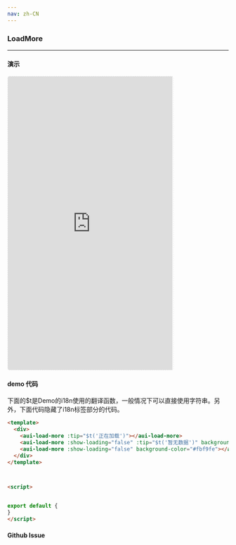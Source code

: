 ```yaml
---
nav: zh-CN
---
```



### LoadMore

---

#### 演示

 <div style="width:377px;height:667px;display:inline-block;border:1px dashed #ececec;border-radius:5px;overflow:hidden;">
   <iframe src="http://192.9.200.185:50003/aui-m/#/component/load-more" width="375" height="667" border="0" frameborder="0"></iframe>
 </div>

#### demo 代码

<p class="tip">下面的$t是Demo的i18n使用的翻译函数，一般情况下可以直接使用字符串。另外，下面代码隐藏了i18n标签部分的代码。</p>

``` html
<template>
  <div>
    <aui-load-more :tip="$t('正在加载')"></aui-load-more>
    <aui-load-more :show-loading="false" :tip="$t('暂无数据')" background-color="#fbf9fe"></aui-load-more>
    <aui-load-more :show-loading="false" background-color="#fbf9fe"></aui-load-more>
  </div>
</template>



<script>


export default {
}
</script>
```


#### Github Issue